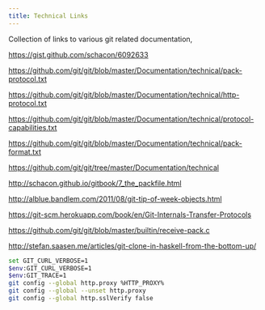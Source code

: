 ```yaml
---
title: Technical Links
---
```


Collection of links to various git related documentation,

https://gist.github.com/schacon/6092633

https://github.com/git/git/blob/master/Documentation/technical/pack-protocol.txt

https://github.com/git/git/blob/master/Documentation/technical/http-protocol.txt

https://github.com/git/git/blob/master/Documentation/technical/protocol-capabilities.txt

https://github.com/git/git/blob/master/Documentation/technical/pack-format.txt

https://github.com/git/git/tree/master/Documentation/technical

http://schacon.github.io/gitbook/7_the_packfile.html

http://alblue.bandlem.com/2011/08/git-tip-of-week-objects.html

https://git-scm.herokuapp.com/book/en/Git-Internals-Transfer-Protocols

https://github.com/git/git/blob/master/builtin/receive-pack.c

http://stefan.saasen.me/articles/git-clone-in-haskell-from-the-bottom-up/

```bash
set GIT_CURL_VERBOSE=1
$env:GIT_CURL_VERBOSE=1
$env:GIT_TRACE=1
git config --global http.proxy %HTTP_PROXY%
git config --global --unset http.proxy
git config --global http.sslVerify false
```
